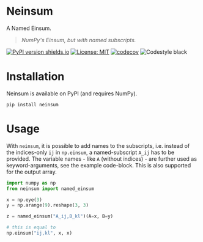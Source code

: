 # Neinsum

A Named Einsum.

> *NumPy's Einsum, but with named subscripts.*

[![PyPI version shields.io](https://img.shields.io/pypi/v/neinsum.svg)](https://pypi.python.org/pypi/neinsum/) [![License: MIT](https://img.shields.io/badge/License-MIT-blue.svg)](https://spdx.org/licenses/MIT.html) [![codecov](https://codecov.io/gh/adtzlr/named-einsum/graph/badge.svg?token=akiKR6sHEb)](https://codecov.io/gh/adtzlr/named-einsum) ![Codestyle black](https://img.shields.io/badge/code%20style-black-black)

# Installation
Neinsum is available on PyPI (and requires NumPy).

```
pip install neinsum
```

# Usage
With `neinsum`, it is possible to add names to the subscripts, i.e. instead of the indices-only `ij` in `np.einsum`, a named-subscript `A_ij` has to be provided. The variable names - like `A` (without indices) - are further used as keyword-arguments, see the example code-block. This is also supported for the output array.

```python
import numpy as np
from neinsum import named_einsum

x = np.eye(3)
y = np.arange(9).reshape(3, 3)

z = named_einsum("A_ij,B_kl")(A=x, B=y)

# this is equal to
np.einsum("ij,kl", x, x)
```
